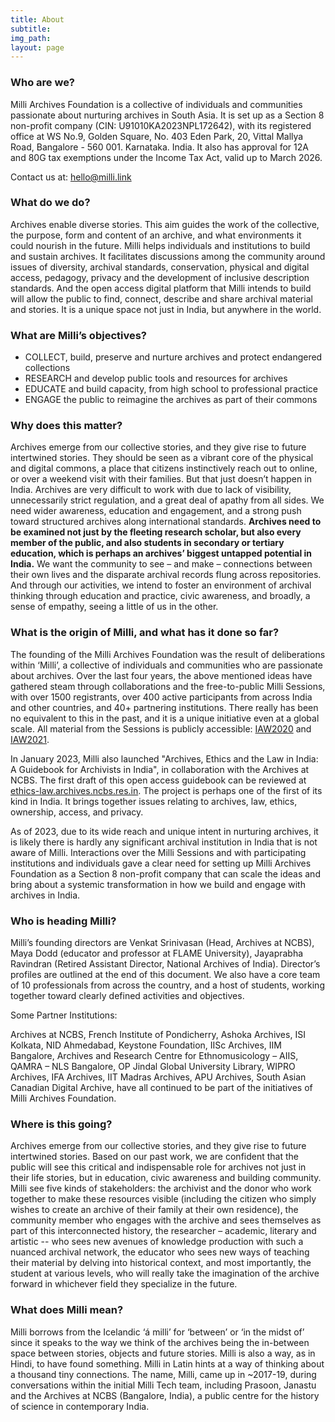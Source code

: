 ```yaml
---
title: About
subtitle:
img_path: 
layout: page
---
```


<!-- # Milli Archives Foundation
## A crucible for archives, innovation & education -->


### Who are we?
Milli Archives Foundation is a collective of individuals and communities passionate about nurturing archives in South Asia. It is set up as a Section 8 non-profit company (CIN: U91010KA2023NPL172642), with its registered office at WS No.9, Golden Square, No. 403 Eden Park, 20, Vittal Mallya Road, Bangalore - 560 001. Karnataka. India. It also has approval for 12A and 80G tax exemptions under the Income Tax Act, valid up to March 2026.

Contact us at:
<a href="mailto:hello@milli.link">hello@milli.link</a>

### What do we do?
Archives enable diverse stories. This aim guides the work of the collective, the purpose, form and content of an archive, and what environments it could nourish in the future. Milli helps individuals and institutions to build and sustain archives. It facilitates discussions among the community around issues of diversity, archival standards, conservation, physical and digital access, pedagogy, privacy and the development of inclusive description standards. And the open access digital platform that Milli intends to build will allow the public to find, connect, describe and share archival material and stories. It is a unique space not just in India, but anywhere in the world.

### What are Milli’s objectives?
*   COLLECT, build, preserve and nurture archives and protect endangered collections
*   RESEARCH and develop public tools and resources for archives
*   EDUCATE and build capacity, from high school to professional practice
*   ENGAGE the public to reimagine the archives as part of their commons 

### Why does this matter?
Archives emerge from our collective stories, and they give rise to future intertwined stories. They should be seen as a vibrant core of the physical and digital commons, a place that citizens instinctively reach out to online, or over a weekend visit with their families. But that just doesn’t happen in India. Archives are very difficult to work with due to lack of visibility, unnecessarily strict regulation, and a great deal of apathy from all sides. We need wider awareness, education and engagement, and a strong push toward structured archives along international standards. **Archives need to be examined not just by the fleeting research scholar, but also every member of the public, and also students in secondary or tertiary education, which is perhaps an archives’ biggest untapped potential in India.** We want the community to see – and make – connections between their own lives and the disparate archival records flung across repositories. And through our activities, we intend to foster an environment of archival thinking through education and practice, civic awareness, and broadly, a sense of empathy, seeing a little of us in the other.

### What is the origin of Milli, and what has it done so far?
The founding of the Milli Archives Foundation was the result of deliberations within ‘Milli’, a collective of individuals and communities who are passionate about archives. Over the last four years, the above mentioned ideas have gathered steam through collaborations and the free-to-public Milli Sessions, with over 1500 registrants, over 400 active participants from across India and other countries, and 40+ partnering institutions. There really has been no equivalent to this in the past, and it is a unique initiative even at a global scale. All material from the Sessions is publicly accessible: [IAW2020](https://www.milli.link/iaw2020) and [IAW2021](https://www.milli.link/iaw2021).

In January 2023, Milli also launched "Archives, Ethics and the Law in India: A Guidebook for Archivists in India", in collaboration with the Archives at NCBS. The first draft of this open access guidebook can be reviewed at [ethics-law.archives.ncbs.res.in](https://ethics-law.archives.ncbs.res.in). The project is perhaps one of the first of its kind in India. It brings together issues relating to archives, law, ethics, ownership, access, and privacy. 

As of 2023, due to its wide reach and unique intent in nurturing archives, it is likely there is hardly any significant archival institution in India that is not aware of Milli. Interactions over the Milli Sessions and with participating institutions and individuals gave a clear need for setting up Milli Archives Foundation as a Section 8 non-profit company that can scale the ideas and bring about a systemic transformation in how we build and engage with archives in India.

<!-- ### How will Milli fulfill its objectives?
Milli is set up as a Section 8 company, with two kinds of activities.

• FREE public good services like open source software tools, resource and best practices guidelines for archiving and conservation in India, standards for archives description, law and ethics guidebooks, curriculum and professional training guides. 

• PAID services to build a community, through archival consultancies, memberships and training. This will be a nominal revenue component (< 15 percent of activity) in the first three years, and it will be spun off as a separate consultancy after three years that will help sustain the public service intent of the Milli Archives Collective. -->

### Who is heading Milli?
Milli’s founding directors are Venkat Srinivasan (Head, Archives at NCBS), Maya Dodd (educator and professor at FLAME University), Jayaprabha Ravindran (Retired Assistant Director, National Archives of India). Director’s profiles are outlined at the end of this document. We also have a core team of 10 professionals from across the country, and a host of students, working together toward clearly defined activities and objectives. 

Some Partner Institutions:

Archives at NCBS, French Institute of Pondicherry, Ashoka Archives, ISI Kolkata, NID Ahmedabad, Keystone Foundation, IISc Archives, IIM Bangalore, Archives and Research Centre for Ethnomusicology – AIIS, QAMRA – NLS Bangalore, OP Jindal Global University Library, WIPRO Archives, IFA Archives, IIT Madras Archives, APU Archives, South Asian Canadian Digital Archive,  have all continued to be part of the initiatives of Milli Archives Foundation. 

<!-- ### What are some examples of Free-to-Public Deliverables?

*    COLLECT 

        ◦ Resource kit and guidelines for building archives with digital tools and assessment

        ◦ Workflow to go from an idea of an archive idea to publicly accessible archive. 
        
        ◦ Best practices guidebook: Physical and digital conservation
        
        ◦ Retention Schedule guidelines for archival papers at institutions
        
        ◦ Archive appraisal mechanism to help engage individual families/communities
        
        ◦ Publicly visible credible archive network in India for professional service/mentoring
        
        ◦ Archival client training and guidance programme.

*    RESEARCH  
     
        ◦ The Milli open access digital platform: to find, connect, describe and share archival material and stories. It is a unique space not just in India, but anywhere in the world.
        
        ◦ Legal and ethical guidebook for archives: Toward an ethical and legal standard for open access to archival material in India
        
        ◦ Developing a graded national standard to evaluate and assess archives
        
        ◦ Development of open archival description standard in India 
        
        ◦ Development of transparency metric to access archival material in India
*    EDUCATE: 
        
        ◦ Curriculum for training new archivists
        
        ◦ 4 month project template to engage senior school and college students in using archives.
        
        ◦ Semester-long open access course (in collaboration with institutions) to initiate undergraduate and postgraduate students across disciplines in the form, content and place of archives in society.
        
        ◦ Open access two-week workshop for professionals course on archives
        
        ◦ A national archivist peer mentoring programme

*    ENGAGE: 
        
        ◦ Annual  Milli Sessions in June between 2024 and 2026
        
        ◦ Develop template to organize mobile booths in cities to record/train oral history interviews from public
        
        ◦ Development of rotating exhibitions from partner institutions that can be openly used by schools and colleges across India. -->

### Where is this going?

Archives emerge from our collective stories, and they give rise to future intertwined stories. Based on our past work, we are confident that the public will see this critical and indispensable role for archives not just in their life stories, but in education, civic awareness and building community. Milli see five kinds of stakeholders: the archivist and the donor who work together to make these resources visible (including the citizen who simply wishes to create an archive of their family at their own residence), the community member who engages with the archive and sees themselves as part of this interconnected history, the researcher – academic, literary and artistic -- who sees new avenues of knowledge production with such a nuanced archival network, the educator who sees new ways of teaching their material by delving into historical context, and most importantly, the student at various levels, who will really take the imagination of the archive forward in whichever field they specialize in the future.

<!-- ### Biographical note on Directors of the Milli Archives Foundation:

**Venkat Srinivasan** is a founding member of [Milli](https://milli.link), a collective of individuals and communities committed to the nurturing of archives. He also heads the [Archives at NCBS](https://archives.ncbs.res.in/) in Bangalore, a public collecting centre for the history of science in contemporary India. In addition, he currently serves on the institutional review boards for the archives at IIT Madras, ISI Kolkata, and NID Ahmedabad, and on the board of the Commission on Bibliography and Documentation of the IUHPST (International Union of History and Philosophy of Science and Technology). He is a member of the Encoded Archival Descriptions – Technical Sub-committee (Society of American Archivists), and Committee on the Archives of Science and Technology (CAST) of the ICA Section on Research Institutions (International Council on Archives). He is a life member of the Oral History Association of India (OHAI), and served in an executive role in OHAI between 2020 and 2022. Prior to this, he was a research engineer at the SLAC National Accelerator Laboratory, Stanford University. In addition, he is an independent science writer, with work in The Atlantic and Scientific American online, Nautilus, Aeon, Wired, and the Caravan. He graduated with a Masters in Materials Science from Stanford University (2005), a Masters in Journalism (science) from Columbia University (2009), and a Bachelors in Engineering from the University of Delhi (2003).

**Dr. Maya Dodd** currently serves as the Director of the FLAME Centre for Legislative Education and Research at FLAME University, Pune, India. She received her Ph.D. from Stanford University and subsequent post-doctoral fellowships at Princeton University and JNU, India. She teaches digital cultures in the department of Humanities and has pioneered teaching Digital Humanities (DH) in the liberal arts at the undergraduate level, alongside supervision of doctoral students at FLAME. Through the Ownership of Public History in India grant from the British Academy she has been exploring tools for cultural archiving via techniques from DH. She serves as an editor for the Routledge series on Digital Humanities in Asia. She has also been elected to serve on the boards of the digital humanities association of India, the DHARTI collective and  Oral History Association of India (OHAI) . Since 2023, from being a founding member she is now a Director for the Milli  Archives Foundation, established to build standards and nurture archives in India. In collaboration, she is currently developing a new project on digitising Pune’s Architectural History from 1920-1980. She has recently been invited to be a part of a global advisory board based at the University of Rochester that will support the work of the “Humanities in the World,” and is working on a handbook for digital archiving and ethics.

**Jayaprabha Ravindran** retired as Assistant Director of Archives, National Archives of India. During a career spanning nearly three decades, she has been closely associated with various core activities of the National Archives of India like acquisition and accession of records (public and private), maintenance of records, facilitating access to the records and library, digital preservation of records and training programme for archives professionals and outreach programmes like seminars/workshops and exhibitions. In addition to heading the major Divisions of the National Archives of India, she has been a resource person in various Workshops on Records Management and archival sources organized by various Government Departments, Ministries, Universities and research centres. She has presented papers at various forums within the country and abroad and her articles are published in Comma, Journal of the International Council on Archives as also in a monograph published by SAARC Cultural Centre.  She was Member, Committee for ‘Study on Archives’, Government of Kerala (2017-19). Currently, Member, Kannur University Heritage Project( 2022- ); Expert, Board of Studies, National Museum Institute, for a PG course being developed on Archival Studies; Consultant, Archival Research, Confluence Media for their publication ‘Birth of a Nation’.   -->

### What does Milli mean?

Milli borrows from the Icelandic ‘á milli’ for ‘between’ or ‘in the midst of’ since it speaks to the way we think of the archives being the in-between space between stories, objects and future stories. Milli is also a way, as in Hindi, to have found something. Milli in Latin hints at a way of thinking about a thousand tiny connections. The name, Milli, came up in ~2017-19, during conversations within the initial Milli Tech team, including Prasoon, Janastu and the Archives at NCBS (Bangalore, India), a public centre for the history of science in contemporary India.